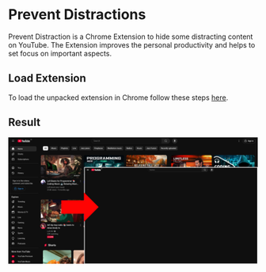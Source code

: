 # Prevent Distractions

Prevent Distraction is a Chrome Extension to hide some distracting content on YouTube. The Extension improves the personal productivity and helps to set focus on important aspects.

## Load Extension

To load the unpacked extension in Chrome follow these steps [here](https://developer.chrome.com/docs/extensions/mv3/getstarted/development-basics#load-unpacked).

## Result 

![Prevent Distraction Showcase](prevent_distraction.png)

